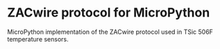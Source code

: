 # ZACwire protocol for MicroPython

MicroPython implementation of the ZACwire protocol used in TSic 506F temperature sensors.

